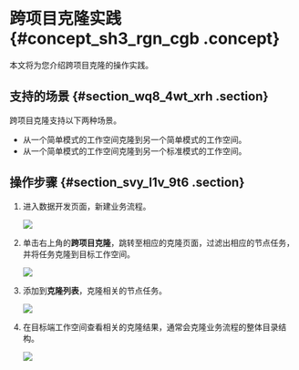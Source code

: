 # 跨项目克隆实践 {#concept_sh3_rgn_cgb .concept}

本文将为您介绍跨项目克隆的操作实践。

## 支持的场景 {#section_wq8_4wt_xrh .section}

跨项目克隆支持以下两种场景。

-   从一个简单模式的工作空间克隆到另一个简单模式的工作空间。
-   从一个简单模式的工作空间克隆到另一个标准模式的工作空间。

## 操作步骤 {#section_svy_l1v_9t6 .section}

1.  进入数据开发页面，新建业务流程。

    ![](images/34198_zh-CN.jpeg)

2.  单击右上角的**跨项目克隆**，跳转至相应的克隆页面，过滤出相应的节点任务，并将任务克隆到目标工作空间。

    ![](images/34211_zh-CN.jpeg)

3.  添加到**克隆列表**，克隆相关的节点任务。

    ![](images/34217_zh-CN.jpeg)

4.  在目标端工作空间查看相关的克隆结果，通常会克隆业务流程的整体目录结构。

    ![](images/34219_zh-CN.jpeg)


